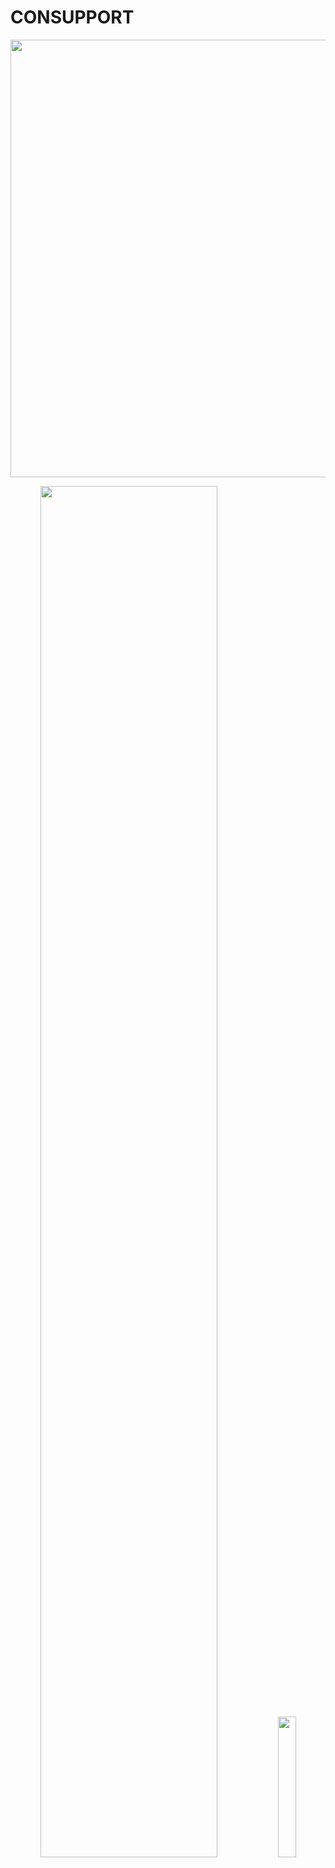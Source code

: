 # CONSUPPORT


<!-- ㅁㄴㅇㅁㄴㄹㄴㅁㅇㄹ -->

<p>
    <img src="https://imgur.com/cEZTcJk.png" width="700px">
</p>
<p align="center">
    <img src="https://imgur.com/vB5mHze.png" width="75%">
    <img src="https://imgur.com/Ud6PxG1.png" width="24%">
</p>
